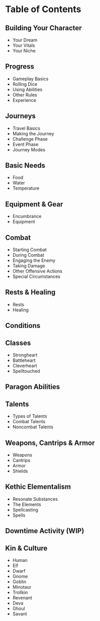 # Table of Contents

## Building Your Character

- Your Dream
- Your Vitals
- Your Niche

## Progress

- Gameplay Basics
- Rolling Dice
- Using Abilities
- Other Rules
- Experience

## Journeys

- Travel Basics
- Making the Journey
- Challenge Phase
- Event Phase
- Journey Modes

## Basic Needs

- Food
- Water
- Temperature

## Equipment & Gear

- Encumbrance
- Equipment

## Combat

- Starting Combat
- During Combat
- Engaging the Enemy
- Taking Damage
- Other Offensive Actions
- Special Circumstances

## Rests & Healing

- Rests
- Healing

## Conditions

## Classes

- Strongheart
- Battleheart
- Cleverheart
- Spelltouched

## Paragon Abilities

## Talents

- Types of Talents
- Combat Talents
- Noncombat Talents

## Weapons, Cantrips & Armor

- Weapons
- Cantrips
- Armor
- Shields

## Kethic Elementalism

- Resonate Substances
- The Elements
- Spellcasting
- Spells

## Downtime Activity (WIP)

## Kin & Culture

- Human
- Elf
- Dwarf
- Gnome
- Goblin
- Minotaur
- Trollkin
- Revenant
- Deva
- Ghoul
- Savant
